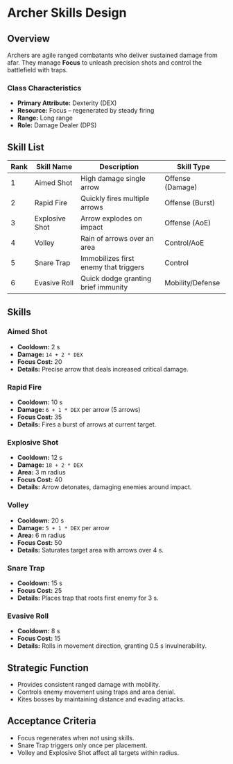 # Archer Skills Design

## Overview
Archers are agile ranged combatants who deliver sustained damage from afar. They manage **Focus** to unleash precision shots and control the battlefield with traps.

### Class Characteristics
- **Primary Attribute:** Dexterity (DEX)
- **Resource:** Focus – regenerated by steady firing
- **Range:** Long range
- **Role:** Damage Dealer (DPS)

## Skill List

| Rank | Skill Name    | Description                             | Skill Type        |
| ---- | ------------- | --------------------------------------- | ----------------- |
| 1    | Aimed Shot     | High damage single arrow                | Offense (Damage)  |
| 2    | Rapid Fire     | Quickly fires multiple arrows          | Offense (Burst)   |
| 3    | Explosive Shot | Arrow explodes on impact               | Offense (AoE)     |
| 4    | Volley         | Rain of arrows over an area            | Control/AoE       |
| 5    | Snare Trap     | Immobilizes first enemy that triggers  | Control           |
| 6    | Evasive Roll   | Quick dodge granting brief immunity    | Mobility/Defense  |

## Skills
### Aimed Shot
- **Cooldown:** 2 s
- **Damage:** `14 + 2 * DEX`
- **Focus Cost:** 20
- **Details:** Precise arrow that deals increased critical damage.

### Rapid Fire
- **Cooldown:** 10 s
- **Damage:** `6 + 1 * DEX` per arrow (5 arrows)
- **Focus Cost:** 35
- **Details:** Fires a burst of arrows at current target.

### Explosive Shot
- **Cooldown:** 12 s
- **Damage:** `18 + 2 * DEX`
- **Area:** 3 m radius
- **Focus Cost:** 40
- **Details:** Arrow detonates, damaging enemies around impact.

### Volley
- **Cooldown:** 20 s
- **Damage:** `5 + 1 * DEX` per arrow
- **Area:** 6 m radius
- **Focus Cost:** 50
- **Details:** Saturates target area with arrows over 4 s.

### Snare Trap
- **Cooldown:** 15 s
- **Focus Cost:** 25
- **Details:** Places trap that roots first enemy for 3 s.

### Evasive Roll
- **Cooldown:** 8 s
- **Focus Cost:** 15
- **Details:** Rolls in movement direction, granting 0.5 s invulnerability.

## Strategic Function
- Provides consistent ranged damage with mobility.
- Controls enemy movement using traps and area denial.
- Kites bosses by maintaining distance and evading attacks.

## Acceptance Criteria
- Focus regenerates when not using skills.
- Snare Trap triggers only once per placement.
- Volley and Explosive Shot affect all targets within radius.
